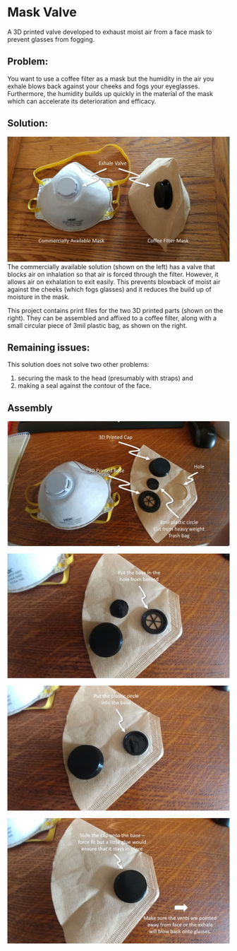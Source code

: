# Mask Valve
A 3D printed valve developed to exhaust moist air from a face mask to prevent glasses from fogging.

## Problem:
You want to use a coffee filter as a mask but the humidity in the air you exhale blows back against your cheeks and fogs your eyeglasses.  Furthermore, the humidity builds up quickly in the material of the mask which can accelerate its deterioration and efficacy.

## Solution:
![cpmmercially available next to printed](/images/assembled2.jpg)
The commercially available solution (shown on the left) has a valve that blocks air on inhalation so that air is forced through the filter.  However, it allows air on exhalation to exit easily.  This prevents blowback of moist air against the cheeks (which fogs glasses) and it reduces the build up of moisture in the mask.

This project contains print files for the two 3D printed parts (shown on the right).  They can be assembled and affixed to a coffee filter, along with a small circular piece of 3mil plastic bag, as shown on the right.

## Remaining issues:
This solution does not solve two other problems:
1. securing the mask to the head (presumably with straps) and
1. making a seal against the contour of the face.

## Assembly
![step 1](/images/image1-2.jpg)

![step 2](/images/image2-2.jpg)

![step 2](/images/image3-2.jpg)

![step 2](/images/image4-2.jpg)

